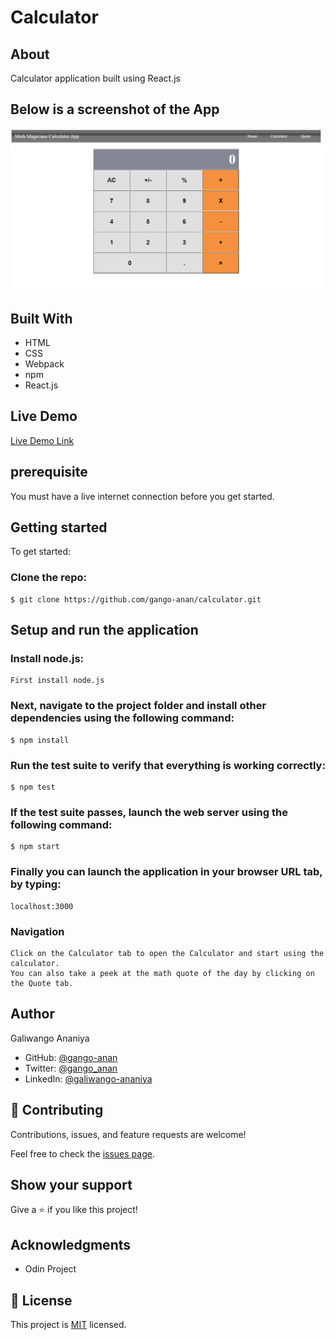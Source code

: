 # Calculator
## About
Calculator application built using React.js

## Below is a screenshot of the App

![screenshot](./images/CalculatorScreenshot.png)

## Built With

- HTML
- CSS
- Webpack
- npm
- React.js

## Live Demo

[Live Demo Link](https://galiwango-calculator.herokuapp.com/)

## prerequisite
You must have a live internet connection before you get started.

## Getting started
To get started:

### Clone the repo: 
```
$ git clone https://github.com/gango-anan/calculator.git

```

## Setup and run the application
### Install node.js:
```
First install node.js
```
### Next, navigate to the project folder and install other dependencies using the following command:
```
$ npm install
```
### Run the test suite to verify that everything is working correctly:
```
$ npm test
```
### If the test suite passes, launch the web server using the following command:
```
$ npm start
```
### Finally you can launch the application in your browser URL tab, by typing:
```
localhost:3000
```
### Navigation
```
Click on the Calculator tab to open the Calculator and start using the calculator.
You can also take a peek at the math quote of the day by clicking on the Quote tab.
```

## Author

Galiwango Ananiya

- GitHub: [@gango-anan](https://github.com/gango-anan) 
- Twitter: [@gango_anan](https://twitter.com/gango_anan) 
- LinkedIn: [@galiwango-ananiya](https://www.linkedin.com/in/galiwango-ananiya/) 

## 🤝 Contributing

Contributions, issues, and feature requests are welcome!

Feel free to check the [issues page](https://github.com/gango-anan/calculator/issues).

## Show your support

Give a ⭐️ if you like this project!

## Acknowledgments
- Odin Project

## 📝 License

This project is [MIT](https://github.com/gango-anan/calculator/blob/project-setup/LICENSE) licensed.
